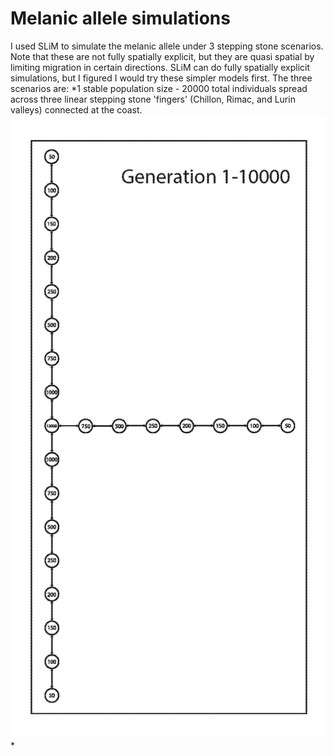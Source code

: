 # Melanic allele simulations

I used SLiM to simulate the melanic allele under 3 stepping stone scenarios. Note that these are not fully spatially explicit, but they are quasi spatial by limiting migration in certain directions. SLiM can do fully spatially explicit simulations, but I figured I would try these simpler models first. The three scenarios are:
*1 stable population size - 20000 total individuals spread across three linear stepping stone 'fingers' (Chillon, Rimac, and Lurin valleys) connected at the coast.
<img src="scenario_1.png">
* 
